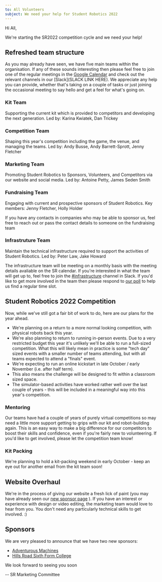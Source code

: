 ```yaml
---
to: All Volunteers
subject: We need your help for Student Robotics 2022
---
```


Hi All,

We're starting the SR2022 competition cycle and we need your help!

## Refreshed team structure

As you may already have seen, we have five main teams within the organisation. If any of these sounds interesting then please feel free to join one of the regular meetings in the [Google Calendar](https://calendar.google.com/calendar/embed?src=studentrobotics.org_oqdjasvpps8smo0d5nte417rak%40group.calendar.google.com&ctz=Europe%2FLondon)
and check out the relevant channels in our [Slack](SLACK LINK HERE).
We appreciate any help you can provide, whether that's taking on a couple of tasks or just joining the occasional meeting to say hello and get a feel for what's going on.

### Kit Team

Supporting the current kit which is provided to competitors and developing the next generation.
Led by: Karina Kwiatek, Dan Trickey

### Competition Team

Shaping this year's competition including the game, the venue, and managing the teams.
Led by: Andy Busse, Andy Barrett-Sprott, Jenny Fletcher

### Marketing Team

Promoting Student Robotics to Sponsors, Volunteers, and Competitors via our website and social media.
Led by: Antoine Petty, James Seden Smith

### Fundraising Team

Engaging with current and prospective sponsors of Student Robotics.
Key members: Jenny Fletcher, Holly Holder

If you have any contacts in companies who may be able to sponsor us, feel free to reach out or pass the contact details to someone on the fundraising team

### Infrastruture Team

Maintain the technical infrastructure required to support the activities of Student Robotics.
Led by: Peter Law, Jake Howard

The infrastructure team will be meeting on a monthly basis with the meeting details avaliable on the SR calendar. If you're interested in what the team will get up to, feel free to join the [#infrastructure](https://studentrobotics.slack.com/archives/C02BXUAK33M) channel in Slack. If you'd like to get more involved in the team then please respond to [our poll](https://doodle.com/poll/ncivi35z5wxm2qbn) to help us find a regular time slot.

## Student Robotics 2022 Competition

Now, while we've still got a fair bit of work to do, here are our plans for the year ahead.
* We're planning on a return to a more normal looking competition, with physical robots back this year.
* We're also planning to return to running in-person events. Due to a very restricted budget this year it's unlikely we'll be able to run a full-sized competition. What this will likely mean in practice is some "tech day" sized events with a smaller number of teams attending, but with all teams expected to attend a "finals" event.
* We're expecting to run an online kickstart in late October / early November (i.e. after half term).
* This also means the challenge will be designed to fit within a classroom sized space.
* The simulator-based activities have worked rather well over the last couple of years - this will be included in a meaningful way into this year's competition.

### Mentoring

Our teams have had a couple of years of purely virtual competitions so may need a little more support getting to grips with our kit and robot-building again.
This is an easy way to make a big difference for our competitors to boost their skills and confidence, even if you're fairly new to volunteering.
If you'd like to get involved, please let the competition team know!

### Kit Packing

We're planning to hold a kit-packing weekend in early October - keep an eye out for another email from the kit team soon!

## Website Overhaul

We're in the process of giving our website a fresh lick of paint (you may have already seen our [new sponsor page](https://studentrobotics.org/sponsor/) ).
If you have an interest or experience with design or video editing, the marketing team would love to hear from you. You don't need any particularly technical skills to get involved. :)

## Sponsors

We are very pleased to announce that we have two new sponsors:
* [Adventurous Machines](https://adventurousmachines.com/)
* [Hills Road Sixth Form College](https://www.hillsroad.ac.uk/)


We look forward to seeing you soon

-- SR Marketing Committee
